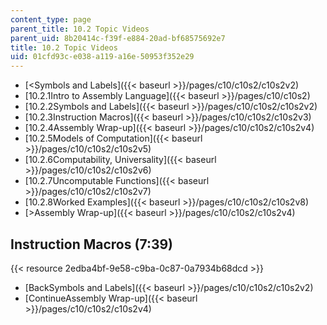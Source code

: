 ```yaml
---
content_type: page
parent_title: 10.2 Topic Videos
parent_uid: 8b20414c-f39f-e884-20ad-bf68575692e7
title: 10.2 Topic Videos
uid: 01cfd93c-e038-a119-a16e-50953f352e29
---
```


*   [\<Symbols and Labels]({{< baseurl >}}/pages/c10/c10s2/c10s2v2)
*   [10.2.1Intro to Assembly Language]({{< baseurl >}}/pages/c10/c10s2)
*   [10.2.2Symbols and Labels]({{< baseurl >}}/pages/c10/c10s2/c10s2v2)
*   [10.2.3Instruction Macros]({{< baseurl >}}/pages/c10/c10s2/c10s2v3)
*   [10.2.4Assembly Wrap-up]({{< baseurl >}}/pages/c10/c10s2/c10s2v4)
*   [10.2.5Models of Computation]({{< baseurl >}}/pages/c10/c10s2/c10s2v5)
*   [10.2.6Computability, Universality]({{< baseurl >}}/pages/c10/c10s2/c10s2v6)
*   [10.2.7Uncomputable Functions]({{< baseurl >}}/pages/c10/c10s2/c10s2v7)
*   [10.2.8Worked Examples]({{< baseurl >}}/pages/c10/c10s2/c10s2v8)
*   [\>Assembly Wrap-up]({{< baseurl >}}/pages/c10/c10s2/c10s2v4)

Instruction Macros (7:39)
-------------------------

{{< resource 2edba4bf-9e58-c9ba-0c87-0a7934b68dcd >}}

*   [BackSymbols and Labels]({{< baseurl >}}/pages/c10/c10s2/c10s2v2)
*   [ContinueAssembly Wrap-up]({{< baseurl >}}/pages/c10/c10s2/c10s2v4)
